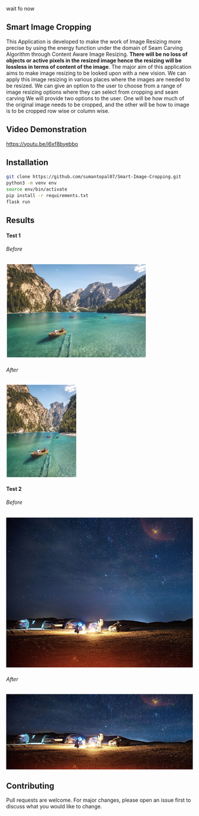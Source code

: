 
wait fo now

## Smart Image Cropping

This Application is developed to make the work of Image Resizing more precise by
using the energy function under the domain of Seam Carving Algorithm through
Content Aware Image Resizing. **There will be no loss of objects or active pixels
in the resized image hence the resizing will be lossless in terms of content of the
image**.
The major aim of this application aims to make image resizing to be looked upon
with a new vision. We can apply this image resizing in various places where the
images are needed to be resized. We can give an option to the user to choose
from a range of image resizing options where they can select from cropping and
seam carving
We will provide two options to the user. One will be how much of the original
image needs to be cropped, and the other will be how to image is to be cropped row wise or column wise.

## Video Demonstration 

https://youtu.be/i6xf8byebbo  


## Installation

```bash
git clone https://github.com/sumantopal07/Smart-Image-Cropping.git
python3 -m venv env
source env/bin/activate
pip install -r requirements.txt 
flask run
```


## Results

#### Test 1
###### Before  
![](Screenshots/x1.png) 

###### After  
![](Screenshots/x2.png)

#### Test 2
###### Before  
![](Screenshots/x3.png) 

###### After  
![](Screenshots/x4.png)





## Contributing
Pull requests are welcome. For major changes, please open an issue first to discuss what you would like to change.

